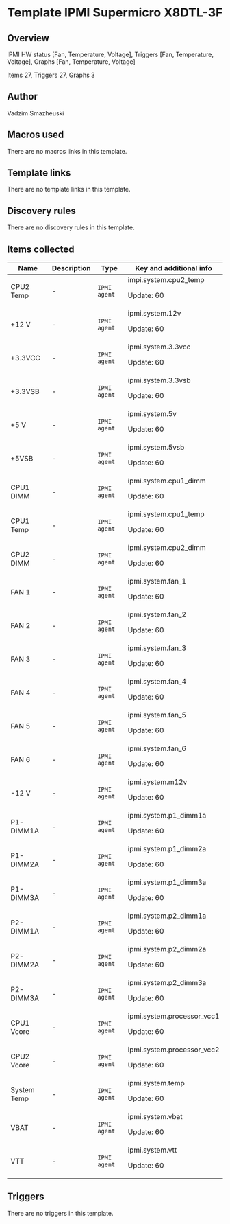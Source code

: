 # Template IPMI Supermicro X8DTL-3F

## Overview

IPMI HW status [Fan, Temperature, Voltage], Triggers [Fan, Temperature, Voltage], Graphs [Fan, Temperature, Voltage]


Items 27, Triggers 27, Graphs 3

## Author

Vadzim Smazheuski

## Macros used

There are no macros links in this template.

## Template links

There are no template links in this template.

## Discovery rules

There are no discovery rules in this template.

## Items collected

|Name|Description|Type|Key and additional info|
|----|-----------|----|----|
|CPU2 Temp|<p>-</p>|`IPMI agent`|impi.system.cpu2_temp<p>Update: 60</p>|
|+12 V|<p>-</p>|`IPMI agent`|ipmi.system.12v<p>Update: 60</p>|
|+3.3VCC|<p>-</p>|`IPMI agent`|ipmi.system.3.3vcc<p>Update: 60</p>|
|+3.3VSB|<p>-</p>|`IPMI agent`|ipmi.system.3.3vsb<p>Update: 60</p>|
|+5 V|<p>-</p>|`IPMI agent`|ipmi.system.5v<p>Update: 60</p>|
|+5VSB|<p>-</p>|`IPMI agent`|ipmi.system.5vsb<p>Update: 60</p>|
|CPU1 DIMM|<p>-</p>|`IPMI agent`|ipmi.system.cpu1_dimm<p>Update: 60</p>|
|CPU1 Temp|<p>-</p>|`IPMI agent`|ipmi.system.cpu1_temp<p>Update: 60</p>|
|CPU2 DIMM|<p>-</p>|`IPMI agent`|ipmi.system.cpu2_dimm<p>Update: 60</p>|
|FAN 1|<p>-</p>|`IPMI agent`|ipmi.system.fan_1<p>Update: 60</p>|
|FAN 2|<p>-</p>|`IPMI agent`|ipmi.system.fan_2<p>Update: 60</p>|
|FAN 3|<p>-</p>|`IPMI agent`|ipmi.system.fan_3<p>Update: 60</p>|
|FAN 4|<p>-</p>|`IPMI agent`|ipmi.system.fan_4<p>Update: 60</p>|
|FAN 5|<p>-</p>|`IPMI agent`|ipmi.system.fan_5<p>Update: 60</p>|
|FAN 6|<p>-</p>|`IPMI agent`|ipmi.system.fan_6<p>Update: 60</p>|
|-12 V|<p>-</p>|`IPMI agent`|ipmi.system.m12v<p>Update: 60</p>|
|P1-DIMM1A|<p>-</p>|`IPMI agent`|ipmi.system.p1_dimm1a<p>Update: 60</p>|
|P1-DIMM2A|<p>-</p>|`IPMI agent`|ipmi.system.p1_dimm2a<p>Update: 60</p>|
|P1-DIMM3A|<p>-</p>|`IPMI agent`|ipmi.system.p1_dimm3a<p>Update: 60</p>|
|P2-DIMM1A|<p>-</p>|`IPMI agent`|ipmi.system.p2_dimm1a<p>Update: 60</p>|
|P2-DIMM2A|<p>-</p>|`IPMI agent`|ipmi.system.p2_dimm2a<p>Update: 60</p>|
|P2-DIMM3A|<p>-</p>|`IPMI agent`|ipmi.system.p2_dimm3a<p>Update: 60</p>|
|CPU1 Vcore|<p>-</p>|`IPMI agent`|ipmi.system.processor_vcc1<p>Update: 60</p>|
|CPU2 Vcore|<p>-</p>|`IPMI agent`|ipmi.system.processor_vcc2<p>Update: 60</p>|
|System Temp|<p>-</p>|`IPMI agent`|ipmi.system.temp<p>Update: 60</p>|
|VBAT|<p>-</p>|`IPMI agent`|ipmi.system.vbat<p>Update: 60</p>|
|VTT|<p>-</p>|`IPMI agent`|ipmi.system.vtt<p>Update: 60</p>|
## Triggers

There are no triggers in this template.

